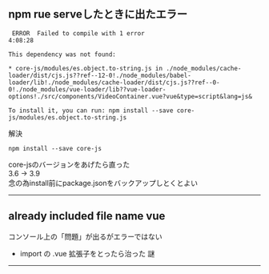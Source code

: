 ## npm rue serveしたときに出たエラー
```
 ERROR  Failed to compile with 1 error                                                                                       4:08:28

This dependency was not found:

* core-js/modules/es.object.to-string.js in ./node_modules/cache-loader/dist/cjs.js??ref--12-0!./node_modules/babel-loader/lib!./node_modules/cache-loader/dist/cjs.js??ref--0-0!./node_modules/vue-loader/lib??vue-loader-options!./src/components/VideoContainer.vue?vue&type=script&lang=js&

To install it, you can run: npm install --save core-js/modules/es.object.to-string.js
```
解決
```
npm install --save core-js
```
core-jsのバージョンをあげたら直った  
3.6 → 3.9  
念の為install前にpackage.jsonをバックアップしとくとよい
***
##  already included file name vue
コンソール上の「問題」が出るがエラーではない
- import の .vue 拡張子をとったら治った 謎
***
